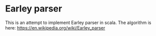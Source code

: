 # Earley parser

This is an attempt to implement Earley parser in scala.
The algorithm is here: <https://en.wikipedia.org/wiki/Earley_parser>

